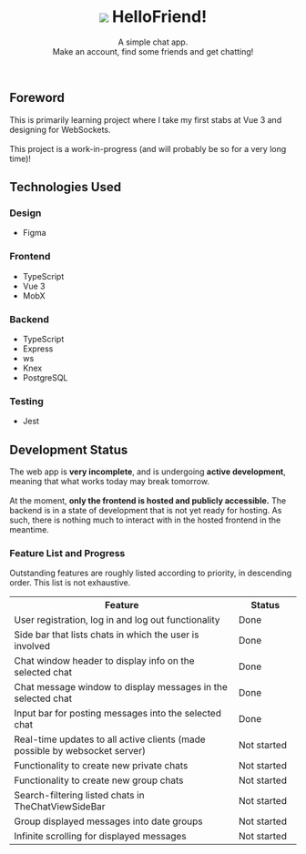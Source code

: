 <div align='center'>
  <h1>
    <div display='flex' align-items='center'>
      <img src='https://user-images.githubusercontent.com/23531034/170530534-d260bf11-476e-400d-a57a-e72b2dc675b5.png' />
      HelloFriend!
    </div>
  </h1>
</div>


<p align='center'>
  A simple chat app.
  <br />
  Make an account, find some friends and get chatting!
</p>

<br />

<section>
  <h2>Foreword</h2>
  <p>
    This is primarily learning project where I take my first stabs at Vue 3 and designing for WebSockets.
    <br />
    <br />
    This project is a work-in-progress (and will probably be so for a very long time)!
  </p>
</section>

<section>
  <h2>Technologies Used</h2>
  <h3>Design</h3>
  <ul>
    <li>Figma</li>
  </ul>
  <h3>Frontend</h3>
  <ul>
    <li>TypeScript</li>
    <li>Vue 3</li>
    <li>MobX</li>
  </ul>
  <h3>Backend</h3>
  <ul>
    <li>TypeScript</li>
    <li>Express</li>
    <li>ws</li>
    <li>Knex</li>
    <li>PostgreSQL</li>
  </ul>
  <h3>Testing</h3>
  <ul>
    <li>Jest</li>
  </ul>
</section>

<section>
  <h2>Development Status</h2>
  <p>
    The web app is <strong>very incomplete</strong>, and is undergoing <strong>active development</strong>,
    meaning that what works today may break tomorrow.
    <br />
    <br />
    At the moment, <strong>only the frontend is hosted and publicly accessible.</strong>
    The backend is in a state of development that is not yet ready for hosting.
    As such, there is nothing much to interact with in the hosted frontend in the meantime.
  </p>

  <h3>Feature List and Progress</h3>
  <p>
    Outstanding features are roughly listed according to priority, in descending order.
    This list is not exhaustive.
  </p>

  <table>
    <tr>
      <th>Feature</th>
      <th>&nbsp;&nbsp;&nbsp;&nbsp;&nbsp;Status&nbsp;&nbsp;&nbsp;&nbsp;&nbsp;</th>
    </tr>
    <tr>
      <td>User registration, log in and log out functionality</td>
      <td>Done</td>
    </tr>
    <tr>
      <td>Side bar that lists chats in which the user is involved</td>
      <td>Done</td>
    </tr>
    <tr>
      <td>Chat window header to display info on the selected chat</td>
      <td>Done</td>
    </tr>
    <tr>
      <td>Chat message window to display messages in the selected chat</td>
      <td>Done</td>
    </tr>
    <tr>
      <td>Input bar for posting messages into the selected chat</td>
      <td>Done</td>
    </tr>
    <tr>
      <td>Real-time updates to all active clients (made possible by websocket server)</td>
      <td>Not started</td>
    </tr>
    <tr>
      <td>Functionality to create new private chats</td>
      <td>Not started</td>
    </tr>
    <tr>
      <td>Functionality to create new group chats</td>
      <td>Not started</td>
    </tr>
    <tr>
      <td>Search-filtering listed chats in TheChatViewSideBar</td>
      <td>Not started</td>
    </tr>
    <tr>
      <td>Group displayed messages into date groups</td>
      <td>Not started</td>
    </tr>
    <tr>
      <td>Infinite scrolling for displayed messages</td>
      <td>Not started</td>
    </tr>
  </table>
</section>
